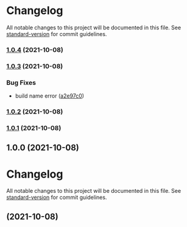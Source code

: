 # Changelog

All notable changes to this project will be documented in this file. See [standard-version](https://github.com/conventional-changelog/standard-version) for commit guidelines.

### [1.0.4](https://github.com/jaslioin/useLog/compare/v1.0.3...v1.0.4) (2021-10-08)

### [1.0.3](https://github.com/jaslioin/useLog/compare/v1.0.2...v1.0.3) (2021-10-08)


### Bug Fixes

* build name error ([a2e97c0](https://github.com/jaslioin/useLog/commit/a2e97c0e22c2b1f55f02858bc6237cc48c7df17f))

### [1.0.2](https://github.com/jaslioin/useLog/compare/v1.0.1...v1.0.2) (2021-10-08)

### [1.0.1](https://github.com/jaslioin/useLog/compare/v1.0.0...v1.0.1) (2021-10-08)

## 1.0.0 (2021-10-08)

# Changelog

All notable changes to this project will be documented in this file. See [standard-version](https://github.com/conventional-changelog/standard-version) for commit guidelines.

##  (2021-10-08)
